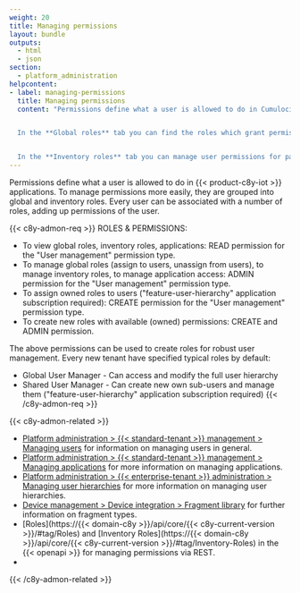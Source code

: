 ```yaml
---
weight: 20
title: Managing permissions
layout: bundle
outputs:
  - html
  - json
section:
  - platform_administration
helpcontent:
- label: managing-permissions
  title: Managing permissions
  content: "Permissions define what a user is allowed to do in Cumulocity IoT applications. To manage permissions more easily, they are grouped into so-called 'roles'. Every user can be associated with a number of roles, adding up permissions of the user.


  In the **Global roles** tab you can find the roles which grant permissions on a general level. There are several global roles pre-defined (which may serve as a template), but you can define your own according to your needs.


  In the **Inventory roles** tab you can manage user permissions for particular groups of devices and/or its children. For example, an inventory role can contain the permission to restart a particular device."
---
```


Permissions define what a user is allowed to do in {{< product-c8y-iot >}} applications. To manage permissions more easily, they are grouped into global and inventory roles. Every user can be associated with a number of roles, adding up permissions of the user.

{{< c8y-admon-req >}}
ROLES & PERMISSIONS:

* To view global roles, inventory roles, applications: READ permission for the "User management" permission type.
* To manage global roles (assign to users, unassign from users), to manage inventory roles, to manage application access: ADMIN permission for the "User management" permission type.
* To assign owned roles to users ("feature-user-hierarchy" application subscription required): CREATE permission for the "User management" permission type.
* To create new roles with available (owned) permissions: CREATE and ADMIN permission.

The above permissions can be used to create roles for robust user management. Every new tenant have specified typical roles by default:
* Global User Manager - Can access and modify the full user hierarchy
* Shared User Manager - Can create new own sub-users and manage them ("feature-user-hierarchy" application subscription required)
{{< /c8y-admon-req >}}

{{< c8y-admon-related >}}
- [Platform administration > {{< standard-tenant >}} management > Managing users](/standard-tenant/managing-users) for information on managing users in general.
- [Platform administration > {{< standard-tenant >}} management > Managing applications](/standard-tenant/ecosystem/#managing-applications) for more information on managing applications.
- [Platform administration > {{< enterprise-tenant >}} administration > Managing user hierarchies](/enterprise-tenant/managing-user-hierarchies) for more information on managing user hierarchies.
- [Device management > Device integration > Fragment library](/device-integration/fragment-library/) for further information on fragment types.
- [Roles](https://{{< domain-c8y >}}/api/core/{{< c8y-current-version >}}/#tag/Roles) and [Inventory Roles](https://{{< domain-c8y >}}/api/core/{{< c8y-current-version >}}/#tag/Inventory-Roles) in the {{< openapi >}} for managing permissions via REST.
-
{{< /c8y-admon-related >}}
